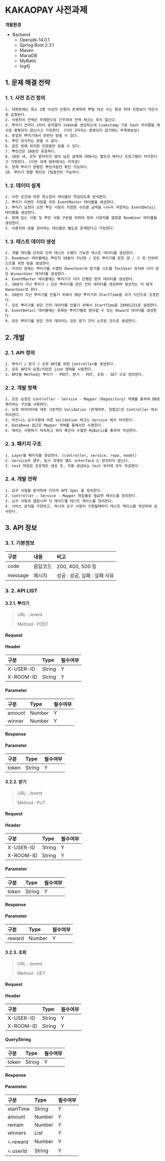 # KAKAOPAY 사전과제

**개발환경**

- Backend
  - Openjdk-14.0.1
  - Spring Boot 2.3.1
  - Maven
  - MariaDB
  - MyBatis
  - log4j


## 1. 문제 해결 전략

### 1. 1. 사전 조건 정의

```
1. 대화방에는 최소 2명 이상의 인원이 존재하며 뿌릴 대상 수는 항상 최대 인원보다 적은수로 요청된다.
2. 사용자의 잔액은 무제한으로 간주하여 잔액 체크는 하지 않는다.
3. 뿌리기 건마다 3자리 문자열의 token을 생성하는데 timestamp 기준 hash 처리했을 때 서로 중복되지 않는다고 가정한다. (다만 3자리는 중복되지 않기에는 부족해보임)
4. 동일한 뿌리기에서 한번만 받을 수 있다.
5. 뿌린 당사자는 받을 수 없다.
6. 같은 방에 위치한 인원들만 받을 수 있다.
7. 뿌린건은 10분만 유효하다.
8. 10분 내, 모두 받아지지 않아 남은 금액에 대해서는 별도의 배치나 프로그램이 처리한다고 가정한다. (이번 과제 범위에서는 미작성)
9. 현재 뿌리기 현황은 뿌린사람만 확인 가능하다.
10. 뿌리기 현황 확인은 7일동안만 가능하다.
```
### 1. 2. 데이터 설계
```
1. 사전 조건에 따른 최소한의 테이블만 작성되도록 분석한다.
2. 뿌리기 이벤트 저장을 위한 EventMaster 테이블을 생성한다.
3. 뿌리기 요청이 오면 뿌린 사람이 지정한 수만큼 금액을 나누어 저장하는 EventDetail 테이블을 생성한다.
4. 방에 있는 사람 및 뿌린 사람 구분을 위하여 방와 사용자를 맵핑할 RoomUser 테이블을 생성한다.
5. 사용자와 방을 관리하는 테이블은 별도로 존재한다고 가정한다.
```
### 1. 3. 테스트 데이터 생성
```
1. 개별 테이블 단위로 단위 테스트 수행이 가능한 테스트 데이터를 생성한다.
2. RoomUser 테이블에는 뿌린지 10분이 지난방 / 모든 뿌리기를 받은 방 / 그 외 단위테스트를 위한 방을 생성한다.
3. 각각의 방에는 뿌리기를 수행한 OwnerUser와 받기를 시도를 TestUser 유저와 이미 받은 WinnerUser 데이터를 생성한다.
4. EventMaster 테이블에는 뿌리기가 이미 진행된 방의 데이터를 생성한다.
5. 10분이 지난 뿌리기 / 모든 뿌리기를 받은 건의 데이터를 생성하며 생성자는 각 방의 OwnerUser로 한다.
6. 10분이 지난 뿌리기를 만들기 위해서 해당 뿌리기의 StartTime을 과거 시간으로 조정한다.
7. 모든 뿌리기를 받은 건의 데이터를 만들기 위해서 StartTime을 29991231로 설정한다.
8. EventDetail 테이블에는 등록된 뿌리기별로 받아갈 수 있는 Reward 데이터를 생성한다.
9. 모든 뿌리기를 받은 건의 데이터는 모든 받기 건이 소진된 것으로 생성한다.
```


## 2. 개발

### 2. 1. API 정의

```
1. 뿌리기 / 받기 / 조회 API를 위한 Controller를 생성한다.
2. 모든 API의 요청/리턴은 json 형태를 사용한다.
3. API별 Method는 뿌리기 - POST, 받기 - PUT, 조회 - GET 으로 정의한다.
```

### 2. 2. 개발 정책

```
1. 모든 요청은 Controller - Service - Mapper (Repository) 객체를 통하여 DB로 쿼리하는 구조를 사용한다.
2. 요청 파라미터에 대한 기본적인 Validation (존재여부, 정합성)은 Controller 에서 처리한다.
3. 비즈니스 요구사항에 따른 Validation 체크는 Service 에서 처리한다.
4. DataBase 접근은 Mapper 객체를 통해서만 수행한다.
5. 쿼리는 사용하기 익숙하고 쿼리 확인이 수월한 MyBatis를 통하여 작성한다.
```

### 2. 3. 패키지 구조

```
1. Layer별 패키지를 생성한다. (controller, service, repo, model)
2. Service의 경우, 임시 과제로 별도 interface 는 정의하지 않는다.
3. test 파일은 프로젝트 생성 후, 자동 생성되는 test 위치에 모두 작성한다.
```
### 2. 4. 개발 전략

```
1. 요구 사항을 분석하여 각각의 API Spec 을 정의한다.
2. Controller - Service - Mapper 파일별로 필요한 메서드를 정의한다.
3. 요구 사항과 맵핑시켜 각 메서드별 테스트 케이스를 정의한다.
4. 서비스 로직을 구현하고, 하나의 요구 사항이 구현될때마다 테스트 케이스를 작성하여 검사한다.
```


## 3. API 정보

### 3. 1. 기본정보

| 구분    | 내용             | 비고                             |
| :------ | :--------------- | :------------------------------- |
| code    | 응답코드         | 200, 400, 500 등                |
| message | 메시지           | 성공 : 성공, 실패 : 실패 사유    |

### 3. 2. API LIST

#### 3.2.1. 뿌리기

> URL : /event
>
> Method : POST
>

#### Request

#### Header 

| 구분  | Type   | 필수여부 |
| :---- | :----- | :------- |
| X-USER-ID | String | Y        |
| X-ROOM-ID | String | Y        |

#### Parameter 

| 구분  | Type   | 필수여부 |
| :---- | :----- | :------- |
| amount | Number | Y        |
| winner | Number | Y        |

#### Response

#### Parameter 

| 구분  | Type   | 필수여부 |
| :---- | :----- | :------- |
| token | String | Y        |


#### 3.2.2. 받기

> URL : /event
>
> Method : PUT
>

#### Request

#### Header 

| 구분  | Type   | 필수여부 |
| :---- | :----- | :------- |
| X-USER-ID | String | Y        |
| X-ROOM-ID | String | Y        |

#### Parameter 

| 구분  | Type    | 필수여부               |
| :--- | :------ | :--------------------- |
| token | String | Y       |

#### Response

#### Parameter 

| 구분  | Type   | 필수여부 |
| :---- | :----- | :------- |
| reward | Number | Y        |


#### 3.2.3. 조회

> URL : /event
>
> Method : GET

#### Request

#### Header 

| 구분  | Type   | 필수여부 |
| :---- | :----- | :------- |
| X-USER-ID | String | Y        |
| X-ROOM-ID | String | Y        |

#### QueryString 

| 구분  | Type    | 필수여부               |
| :--- | :------ | :--------------------- |
| token | String | Y       |

#### Response

#### Parameter 

| 구분  | Type   | 필수여부 |
| :---- | :----- | :------- |
| startTime | String | Y        |
| amount | Number | Y        |
| remain | Number | Y        |
| winners | List | Y        |
| ㄴreward | Number | Y        |
| ㄴuserId | String | Y        |
